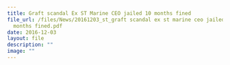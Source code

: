 ```yaml
---
title: Graft scandal Ex ST Marine CEO jailed 10 months fined
file_url: /files/News/20161203_st_graft scandal ex st marine ceo jailed 10
  months fined.pdf
date: 2016-12-03
layout: file
description: ""
image: ""
---
```

